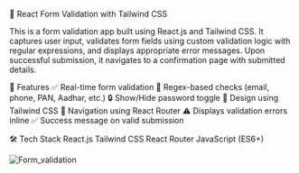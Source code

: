 🧾 React Form Validation with Tailwind CSS

This is a form validation app built using React.js and Tailwind CSS. It captures user input, validates form fields using custom validation logic with regular expressions, and displays appropriate error messages. Upon successful submission, it navigates to a confirmation page with submitted details.

🚀 Features
✅ Real-time form validation
🧪 Regex-based checks (email, phone, PAN, Aadhar, etc.)
🔒 Show/Hide password toggle
📱 Design using Tailwind CSS
🧭 Navigation using React Router
⚠️ Displays validation errors inline
✅ Success message on valid submission

🛠 Tech Stack
React.js
Tailwind CSS
React Router
JavaScript (ES6+)

![Form_validation](https://github.com/user-attachments/assets/7117a47d-b003-433e-8e6b-818199e3b483)



